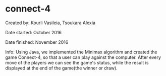 # connect-4
Created by: Kourli Vasileia, Tsoukara Alexia

Date started: October 2016

Date finished: November 2016

Info: Using Java, we implemented the Minimax algorithm and created the game Connect-4, so that a user can play against the computer. 
After every move of the players we can see the game's status, while the result is displayed at the end of the game(the winner or draw).
